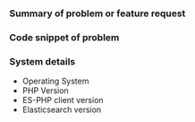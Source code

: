 
### Summary of problem or feature request

<!-- Please describe your problem/feature request here. -->


### Code snippet of problem

<!--
If applicable, please include a copy of your code
which triggers the suspected bug.

You may use the markdown php code tags to format your paste:

```php
$params = ['foo'];
```
-->

### System details

<!--
Please include these details about your system!
If they are omitted, the ticket will be deprioritized
over other users requests/tickets.
-->

- Operating System
- PHP Version
- ES-PHP client version
- Elasticsearch version